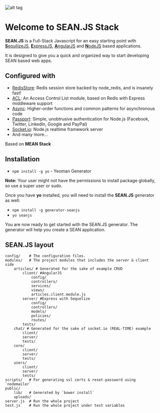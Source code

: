 ![alt tag](http://www.seanjs.org/modules/core/client/img/brand/logo.png)


# Welcome to SEAN.JS Stack

**SEAN.JS** is a Full-Stack Javascript for an easy starting point with [**S**equilizeJS](http://sequelize.readthedocs.org/en/latest/), [**E**xpressJS](http://expressjs.com/), [**A**ngularJS](https://angularjs.org/) and [**N**odeJS](https://nodejs.org/en/) based applications.

It is designed to give you a quick and organized way to start developing SEAN based web apps.



## Configured with
* [RedisStore](https://github.com/optimalbits/node_acl): Redis session store backed by node_redis, and is insanely fast!
* [ACL](https://github.com/optimalbits/node_acl): An Access Control List module, based on Redis with Express middleware support
* [Async](https://github.com/caolan/async): Higher-order functions and common patterns for asynchronous code
* [Passport](https://github.com/jaredhanson/passport): Simple, unobtrusive authentication for Node.js (Facebook, Twitter, LinkedIn, Google and PayPal)
* [Socket.io](https://github.com/socketio/socket.io): Node.js realtime framework server
* And many more...

Based on **MEAN Stack**


## Installation

* `npm install -g yo` - Yeoman Generator

**Note:** Your user might not have the permissions to install package globally, so use a super user or sudo.

Once you have **yo** installed, you will need to install the **SEAN.JS** generator as well:


* `npm install -g generator-seanjs`
* `yo seanjs`

You are now ready to get started with the SEAN.JS generator. The generator will help you create a SEAN application.


## SEAN.JS layout

    config/    # The configuration files.
    modules/   # The project modules that includes the server & client side
        articles/ # Generated for the sake of example CRUD
            client/ #AngularJS
                config/
                controllers/
                services/
                views/
                articles.client.module.js
            server/ #Express with Sequelize
                config/
                controllers/
                models/
                policies/
                routes/
            tests/
        chat/ # Generated for the sake of socket.io (REAL-TIME) example
            client/
            server/
            tests/
        core/
            client/
            server/
            tests/
        users/
            client/
            server/
            tests/
    scripts/   # For generating ssl certs & reset-password using `nodemailer`
    public/
        lib/   # Generated by `bower install`
        uploads/
    server.js  # Run the whole project
    test.js    # Run the whole project under test variables
    
